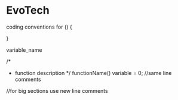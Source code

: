# EvoTech

coding conventions
for () 
{

}

variable_name

/*
* function description
*/
functionName()
variable = 0; //same line comments

//for big sections use new line comments


